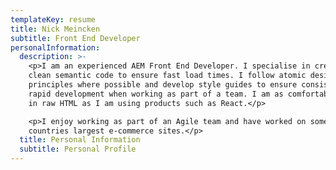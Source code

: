 ```yaml
---
templateKey: resume
title: Nick Meincken
subtitle: Front End Developer
personalInformation:
  description: >-
    <p>I am an experienced AEM Front End Developer. I specialise in creating
    clean semantic code to ensure fast load times. I follow atomic design
    principles where possible and develop style guides to ensure consistent and
    rapid development when working as part of a team. I am as comfortable coding
    in raw HTML as I am using products such as React.</p>

    <p>I enjoy working as part of an Agile team and have worked on some of the
    countries largest e-commerce sites.</p>
  title: Personal Information
  subtitle: Personal Profile
---
```

